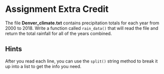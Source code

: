 # Assignment Extra Credit

The file **Denver_climate.txt** contains precipitation totals for each year from 2000 to 2018. Write a function called `rain_data()` that will read the file and return the total rainfall for all of the years combined.

## Hints

After you read each line, you can use the `split()` string method to break it up into a list to get the info you need.
